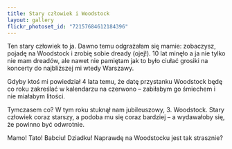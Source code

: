 ```yaml
---
title: Stary człowiek i Woodstock
layout: gallery
flickr_photoset_id: "72157684612184396"
---
```

Ten stary człowiek to ja. Dawno temu odgrażałam się mamie: zobaczysz, pojadę na Woodstock i zrobię sobie dready (ojej!). 10 lat minęło a ja nie tylko nie mam dreadów, ale nawet nie pamiętam jak to było ciułać grosiki na koncerty do najbliższej mi wtedy Warszawy. 
 
 
Gdyby ktoś mi powiedział 4 lata temu, że datę przystanku Woodstock będę co roku zakreślać w kalendarzu na czerwono – zabiłabym go śmiechem i nie miałabym litości.
 
 
Tymczasem co? W tym roku stuknął nam jubileuszowy, 3. Woodstock. Stary człowiek coraz starszy, a podoba mu się coraz bardziej – a wydawałoby się, że powinno być odwrotnie.


Mamo! Tato! Babciu! Dziadku! Naprawdę na Woodstocku jest tak strasznie?